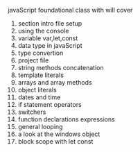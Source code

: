 javaScript foundational class with will cover 
1. section intro file setup
2. using the console
3. variable var,let,const
4. data type in javaScript
5. type convertion
6. project file
7. string methods concatenation
8. template literals
9. arrays and array methods
10. object literals
11. dates and time
12. if statement operators
13. switchers
14. function declarations expressions
15. general looping
16. a look at the windows object
17. block scope with let const
